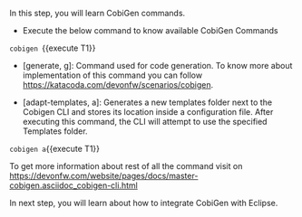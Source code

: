 In this step, you will learn CobiGen commands.



* Execute the below command to know available CobiGen Commands

`cobigen `{{execute T1}}

* [generate, g]: Command used for code generation.
To know more about implementation of this command you can follow https://katacoda.com/devonfw/scenarios/cobigen.

* [adapt-templates, a]: Generates a new templates folder next to the Cobigen CLI and stores its location inside a configuration file. After executing this command, the CLI will attempt to use the specified Templates folder.

`cobigen a`{{execute T1}}

To get more information about rest of all the command visit on https://devonfw.com/website/pages/docs/master-cobigen.asciidoc_cobigen-cli.html



In next step, you will learn about how to integrate CobiGen with Eclipse.
